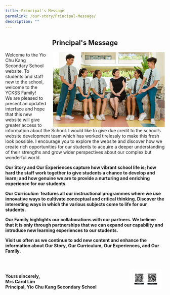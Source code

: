 ```yaml
---
title: Principal's Message
permalink: /our-story/Principal-Message/
description: ""
---
```

## <center>  Principal's Message </center>

<img src="/images/Principal%20message%20V2-min.jpg" style= "width: 70%; margin-left:15px;" align = "right"> Welcome to the Yio Chu Kang Secondary School website. To students and staff new to the school, welcome to the YCKSS Family!   
We are pleased to present an updated interface and hope that this new website will give greater access to information about the School. I would like to give due credit to the school’s website development team which has worked tirelessly to make this fresh look possible. I encourage you to explore the website and discover how we create rich opportunities for our students to acquire a deeper understanding of their strengths and grow wider perspectives about our complex but wonderful world.  
  
<b>Our Story<b> and <b>Our Experiences<b> capture how vibrant school life is; how hard the staff work together to give students a chance to develop and learn; and how genuine we are to provide a nurturing and enriching experience for our students.  
  
<b>Our Curriculum <b> features all our instructional programmes where we use innovative ways to cultivate conceptual and critical thinking. Discover the interesting ways in which the various subjects come to life for our students.  

  
<b>Our Family<b> highlights our collaborations with our partners. We believe that it is only through partnerships that we can expand our capability and introduce new learning experiences to our students.  
  
Visit us often as we continue to add new content and enhance the information about <b>Our Story<b>, <b>Our Curriculum<b>, <b>Our Experiences<b>, and <b>Our Family<b>.

<br>
<br>
<img src="/images/QR%20YCK.png" style= "width: 20%; margin-right:10px;" align = "right">



Yours sincerely,  
Mrs Carol Lim  
Principal, Yio Chu Kang Secondary School